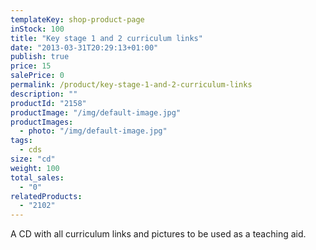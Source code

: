```yaml
---
templateKey: shop-product-page
inStock: 100
title: "Key stage 1 and 2 curriculum links"
date: "2013-03-31T20:29:13+01:00"
publish: true
price: 15
salePrice: 0
permalink: /product/key-stage-1-and-2-curriculum-links
description: ""
productId: "2158"
productImage: "/img/default-image.jpg"
productImages:
  - photo: "/img/default-image.jpg"
tags:
  - cds
size: "cd"
weight: 100
total_sales:
  - "0"
relatedProducts:
  - "2102"
---
```


A CD with all curriculum links and pictures to be used as a teaching aid.
